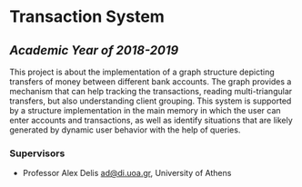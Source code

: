 # Transaction System

## _Academic Year of 2018-2019_

This project is about the implementation of a graph structure depicting transfers of money between different bank accounts. The graph provides a mechanism that can help tracking the transactions, reading multi-triangular transfers, but also understanding client grouping. This system is supported by a structure implementation in the main memory in which the user can enter accounts and transactions, as well as identify situations that are likely generated by dynamic user behavior with the help of queries.

### Supervisors

* Professor Alex Delis <ad@di.uoa.gr>, University of Athens
